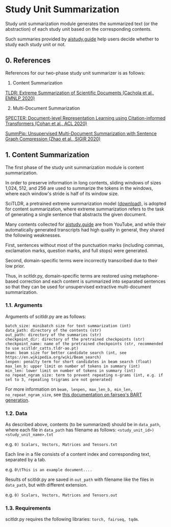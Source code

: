 # Study Unit Summarization

Study unit summarization module generates the summarized text (or the abstraction) of each study unit based on the corresponding contents.

Such summaries provided by [aistudy.guide](aistudy.guide) help users decide whether to study each study unit or not.


## 0. References
References for our two-phase study unit summarizer is as follows:

1. Content Summarization

[TLDR: Extreme Summarization of Scientific Documents (Cachola et al., EMNLP 2020)](https://aclanthology.org/2020.findings-emnlp.428.pdf)

2. Multi-Document Summarization

[SPECTER: Document-level Representation Learning using Citation-informed Transformers (Cohan et al., ACL 2020)](https://aclanthology.org/2020.acl-main.207.pdf)

[SummPip: Unsupervised Multi-Document Summarization with Sentence Graph Compression (Zhao et al., SIGIR 2020)](https://dl.acm.org/doi/pdf/10.1145/3397271.3401327)

## 1. Content Summarization
The first phase of the study unit summarization module is content summarization.

In order to preserve information in long contents, sliding windows of sizes 1,024, 512, and 256 are used to summarize the tokens in the windows, where each window's stride is half of its window size.

SciTLDR, a pretrained extreme summarization model ([download](https://github.com/allenai/scitldr)), is adopted for content summarization, where extreme summarization refers to the task of generating a single sentence that abstracts the given document.

Many contents collected for [aistudy.guide](aistudy.guide) are from YouTube, and while their automatically generated transcripts had high quality in general, they shared the following weaknesses.

First, sentences without most of the punctuation marks (including commas, exclamation marks, question marks, and full stops) were generated.

Second, domain-specific terms were incorrectly transcribed due to their low prior.

Thus, in scitldr.py, domain-specific terms are restored using metaphone-based correction and each content is summarized into separated sentences so that they can be used for unsupervised extractive multi-document summarization.

### 1.1. Arguments

Arguments of scitldr.py are as follows:
```
batch_size: minibatch size for text summarization (int)
data_path: directory of the contents (str)
out_path: directory of the summaries (str)
checkpoint_dir: directory of the pretrained checkpoints (str)
checkpoint_name: name of the pretrained checkpoints (str, recommended to use scitldr_catts.tldr-ao.pt)
beam: beam size for better candidate search (int, see https://en.wikipedia.org/wiki/Beam_search)
lenpen: penalty term for short candidates in beam search (float)
max_len_b: upper limit on number of tokens in summary (int)
min_len: lower limit on number of tokens in summary (int)
no_repeat_ngram_size: term to prevent repeating n-grams (int, e.g. if set to 3, repeating trigrams are not generated)
```

For more information on ```beam, lenpen, max_len_b, min_len, no_repeat_ngram_size```, see [this documentation on fairseq's BART generation](https://fairseq.readthedocs.io/en/latest/command_line_tools.html#Generation).

### 1.2. Data

As described above, contents (to be summarized) should be in ```data_path```, where each file in ```data_path``` has filename as follows:
```<study_unit_id>) <study_unit_name>.txt```

e.g. ```0) Scalars, Vectors, Matrices and Tensors.txt```

Each line in a file consists of a content index and corresponding text, separated by a tab.

e.g. ```0\tThis is an example document....```

Results of scitldr.py are saved in ```out_path``` with filename like the files in ```data_path```, but with different extension.

e.g. ```0) Scalars, Vectors, Matrices and Tensors.out```

### 1.3. Requirements
scitldr.py requires the following libraries: ```torch, fairseq, tqdm```.
